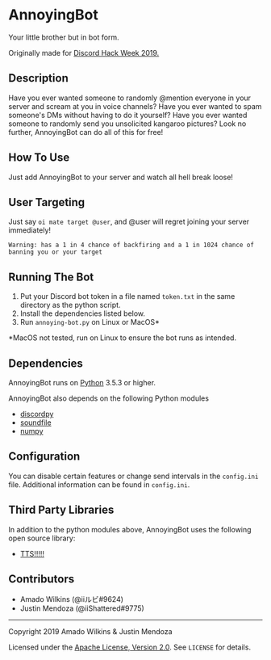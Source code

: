 # AnnoyingBot
Your little brother but in bot form.

Originally made for [Discord Hack Week 2019.](https://blog.discordapp.com/discord-community-hack-week-build-and-create-alongside-us-6b2a7b7bba33)

## Description
Have you ever wanted someone to randomly @mention everyone in your server and scream at you in voice channels? Have you ever wanted to spam someone's DMs without having to do it yourself? Have you ever wanted someone to randomly send you unsolicited kangaroo pictures? Look no further, AnnoyingBot can do all of this for free!

## How To Use
Just add AnnoyingBot to your server and watch all hell break loose!

## User Targeting
Just say `oi mate target @user`, and @user will regret joining your server immediately! 

`Warning: has a 1 in 4 chance of backfiring and a 1 in 1024 chance of banning you or your target`

## Running The Bot
1. Put your Discord bot token in a file named `token.txt` in the same directory as the python script.
2. Install the dependencies listed below.
3. Run `annoying-bot.py` on Linux or MacOS*

*MacOS not tested, run on Linux to ensure the bot runs as intended.

## Dependencies
AnnoyingBot runs on [Python](https://www.python.org/) 3.5.3 or higher.

AnnoyingBot also depends on the following Python modules
- [discordpy](https://github.com/Rapptz/discord.py)
- [soundfile](https://github.com/bastibe/SoundFile)
- [numpy](https://www.numpy.org/)

## Configuration
You can disable certain features or change send intervals in the `config.ini` file. Additional information can be found in `config.ini`.

## Third Party Libraries
In addition to the python modules above, AnnoyingBot uses the following open source library:
- [TTS!!!!!](https://github.com/Epicalert/tts-followed-by-5-exclamation-marks)

## Contributors
- Amado Wilkins (@iiルビ#9624)
- Justin Mendoza (@iiShattered#9775)

---
Copyright 2019 Amado Wilkins & Justin Mendoza

Licensed under the [Apache License, Version 2.0](http://www.apache.org/licenses/LICENSE-2.0). See `LICENSE` for details.